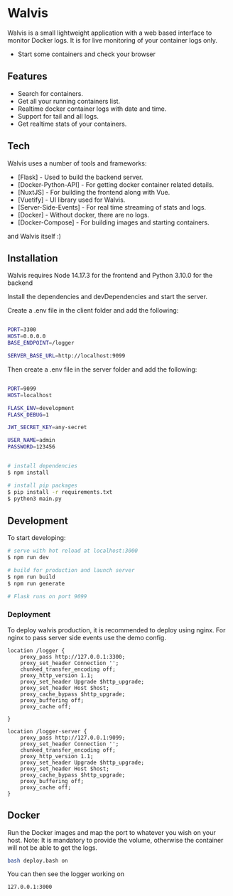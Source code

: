# Walvis

Walvis is a small lightweight application with a web based interface to monitor Docker logs. It is for live monitoring of your container logs only.

- Start some containers and check your browser

## Features

- Search for containers.
- Get all your running containers list.
- Realtime docker container logs with date and time.
- Support for tail and all logs.
- Get realtime stats of your containers.

## Tech

Walvis uses a number of tools and frameworks:

- [Flask] - Used to build the backend server.
- [Docker-Python-API] - For getting docker container related details.
- [NuxtJS] - For building the frontend along with Vue.
- [Vuetify] - UI library used for Walvis.
- [Server-Side-Events] - For real time streaming of stats and logs.
- [Docker] - Without docker, there are no logs.
- [Docker-Compose] - For building images and starting containers.

and Walvis itself :)

## Installation

Walvis requires Node 14.17.3 for the frontend and Python 3.10.0 for the backend

Install the dependencies and devDependencies and start the server.

Create a .env file in the client folder and add the following:

```bash

PORT=3300
HOST=0.0.0.0
BASE_ENDPOINT=/logger

SERVER_BASE_URL=http://localhost:9099

```

Then create a .env file in the server folder and add the following:

```bash

PORT=9099
HOST=localhost

FLASK_ENV=development
FLASK_DEBUG=1

JWT_SECRET_KEY=any-secret

USER_NAME=admin
PASSWORD=123456


```

```bash

# install dependencies
$ npm install

# install pip packages
$ pip install -r requirements.txt
$ python3 main.py

```


## Development

To start developing:

```sh
# serve with hot reload at localhost:3000
$ npm run dev

# build for production and launch server
$ npm run build
$ npm run generate

# Flask runs on port 9099
```

### Deployment

To deploy walvis production, it is recommended to deploy using nginx. 
For nginx to pass server side events use the demo config.

```
location /logger { 
    proxy_pass http://127.0.0.1:3300;
    proxy_set_header Connection '';
    chunked_transfer_encoding off;
    proxy_http_version 1.1;
    proxy_set_header Upgrade $http_upgrade;
    proxy_set_header Host $host;
    proxy_cache_bypass $http_upgrade;
    proxy_buffering off;
    proxy_cache off;

}

location /logger-server { 
    proxy_pass http://127.0.0.1:9099;
    proxy_set_header Connection '';
    chunked_transfer_encoding off;
    proxy_http_version 1.1;
    proxy_set_header Upgrade $http_upgrade;
    proxy_set_header Host $host;
    proxy_cache_bypass $http_upgrade;
    proxy_buffering off;
    proxy_cache off;
}
```

## Docker


Run the Docker images and map the port to whatever you wish on your host.
Note: It is mandatory to provide the volume, otherwise the container will not be able to get the logs.

```sh
bash deploy.bash on
```

You can then see the logger working on 

```sh
127.0.0.1:3000
```
